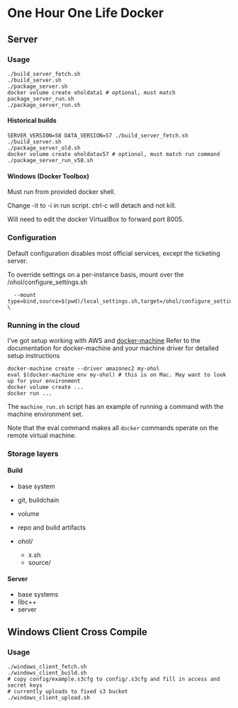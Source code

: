 # One Hour One Life Docker

## Server

### Usage

```
./build_server_fetch.sh
./build_server.sh
./package_server.sh
docker volume create oholdata1 # optional, must match package_server_run.sh
./package_server_run.sh
```

#### Historical builds

```
SERVER_VERSION=58 DATA_VERSION=57 ./build_server_fetch.sh
./build_server.sh
./package_server_old.sh
docker volume create oholdatav57 # optional, must match run command
./package_server_run_v58.sh
```

#### Windows (Docker Toolbox)

Must run from provided docker shell.

Change -it to -i in run script. ctrl-c will detach and not kill.

Will need to edit the docker VirtualBox to forward port 8005.

### Configuration

Default configuration disables most official services, except the ticketing server.

To override settings on a per-instance basis, mount over the /ohol/configure_settings.sh

```
  --mount type=bind,source=$(pwd)/local_settings.sh,target=/ohol/configure_settings.sh \
```


### Running in the cloud

I've got setup working with AWS and [docker-machine](https://docs.docker.com/machine/overview/) Refer to the documentation for docker-machine and your machine driver for detailed setup instructions

```
docker-machine create --driver amazonec2 my-ohol
eval $(docker-machine env my-ohol) # this is on Mac. May want to look up for your environment
docker volume create ...
docker run ...
```

The `machine_run.sh` script has an example of running a command with the machine environment set.

Note that the eval command makes all `docker` commands operate on the remote virtual machine.

### Storage layers


#### Build

- base system
- git, buildchain
- volume
- repo and build artifacts

- ohol/
  - x.sh
  - source/

#### Server

- base systems
- libc++
- server

## Windows Client Cross Compile

### Usage

```
./windows_client_fetch.sh
./windows_client_build.sh
# copy config/example.s3cfg to config/.s3cfg and fill in access and secret keys
# currently uploads to fixed s3 bucket
./windows_client_upload.sh
```
